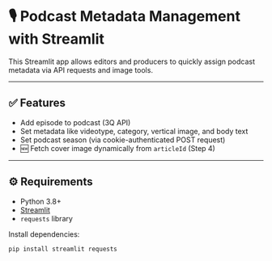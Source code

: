 # 🎙️ Podcast Metadata Management with Streamlit

This Streamlit app allows editors and producers to quickly assign podcast metadata via API requests and image tools.

---

## ✅ Features

- Add episode to podcast (3Q API)
- Set metadata like videotype, category, vertical image, and body text
- Set podcast season (via cookie-authenticated POST request)
- 🆕 Fetch cover image dynamically from `articleId` (Step 4)

---

## ⚙️ Requirements

- Python 3.8+
- [Streamlit](https://docs.streamlit.io/)
- `requests` library

Install dependencies:

```bash
pip install streamlit requests
